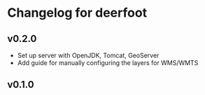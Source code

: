 # Changelog for deerfoot

## v0.2.0

* Set up server with OpenJDK, Tomcat, GeoServer
* Add guide for manually configuring the layers for WMS/WMTS

## v0.1.0

